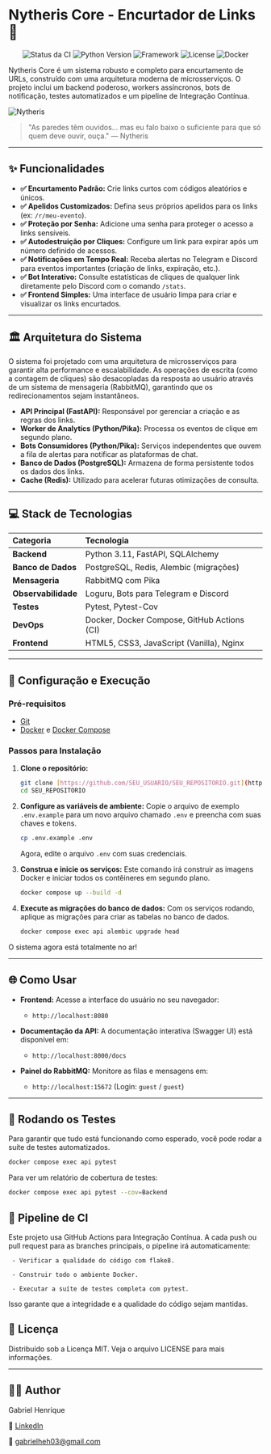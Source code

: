 # Nytheris Core - Encurtador de Links 🚀

<p align="center">
  <img alt="Status da CI" src="https://github.com/codennomad/nytheris_core/actions/workflows/ci.yml/badge.svg">
  <img alt="Python Version" src="https://img.shields.io/badge/python-3.11-blue.svg">
  <img alt="Framework" src="https://img.shields.io/badge/Framework-FastAPI-green.svg">
  <img alt="License" src="https://img.shields.io/badge/Licen%C3%A7a-MIT-blue.svg">
  <img alt="Docker" src="https://img.shields.io/badge/Docker-24.0-blue?logo=docker">
</p>

Nytheris Core é um sistema robusto e completo para encurtamento de URLs, construído com uma arquitetura moderna de microsserviços. O projeto inclui um backend poderoso, workers assíncronos, bots de notificação, testes automatizados e um pipeline de Integração Contínua.

![Nytheris](./docs/nytheris.png)

 > "As paredes têm ouvidos… mas eu falo baixo o suficiente para que só quem deve ouvir, ouça." — Nytheris

---

## ✨ Funcionalidades

- **✅ Encurtamento Padrão:** Crie links curtos com códigos aleatórios e únicos.
- **✅ Apelidos Customizados:** Defina seus próprios apelidos para os links (ex: `/r/meu-evento`).
- **✅ Proteção por Senha:** Adicione uma senha para proteger o acesso a links sensíveis.
- **✅ Autodestruição por Cliques:** Configure um link para expirar após um número definido de acessos.
- **✅ Notificações em Tempo Real:** Receba alertas no Telegram e Discord para eventos importantes (criação de links, expiração, etc.).
- **✅ Bot Interativo:** Consulte estatísticas de cliques de qualquer link diretamente pelo Discord com o comando `/stats`.
- **✅ Frontend Simples:** Uma interface de usuário limpa para criar e visualizar os links encurtados.

---

## 🏛️ Arquitetura do Sistema

O sistema foi projetado com uma arquitetura de microsserviços para garantir alta performance e escalabilidade. As operações de escrita (como a contagem de cliques) são desacopladas da resposta ao usuário através de um sistema de mensageria (RabbitMQ), garantindo que os redirecionamentos sejam instantâneos.

- **API Principal (FastAPI):** Responsável por gerenciar a criação e as regras dos links.
- **Worker de Analytics (Python/Pika):** Processa os eventos de clique em segundo plano.
- **Bots Consumidores (Python/Pika):** Serviços independentes que ouvem a fila de alertas para notificar as plataformas de chat.
- **Banco de Dados (PostgreSQL):** Armazena de forma persistente todos os dados dos links.
- **Cache (Redis):** Utilizado para acelerar futuras otimizações de consulta.

---

## 💻 Stack de Tecnologias

| Categoria          | Tecnologia                                 |
| :----------------- | :----------------------------------------- |
| **Backend** | Python 3.11, FastAPI, SQLAlchemy           |
| **Banco de Dados** | PostgreSQL, Redis, Alembic (migrações)     |
| **Mensageria** | RabbitMQ com Pika                          |
| **Observabilidade**| Loguru, Bots para Telegram e Discord       |
| **Testes** | Pytest, Pytest-Cov                         |
| **DevOps** | Docker, Docker Compose, GitHub Actions (CI)|
| **Frontend** | HTML5, CSS3, JavaScript (Vanilla), Nginx   |

---

## 🚀 Configuração e Execução

### Pré-requisitos
- [Git](https://git-scm.com/)
- [Docker](https://www.docker.com/) e [Docker Compose](https://docs.docker.com/compose/)

### Passos para Instalação

1.  **Clone o repositório:**
    ```bash
    git clone [https://github.com/SEU_USUARIO/SEU_REPOSITORIO.git](https://github.com/SEU_USUARIO/SEU_REPOSITORIO.git)
    cd SEU_REPOSITORIO
    ```

2.  **Configure as variáveis de ambiente:**
    Copie o arquivo de exemplo `.env.example` para um novo arquivo chamado `.env` e preencha com suas chaves e tokens.
    ```bash
    cp .env.example .env
    ```
    Agora, edite o arquivo `.env` com suas credenciais.

3.  **Construa e inicie os serviços:**
    Este comando irá construir as imagens Docker e iniciar todos os contêineres em segundo plano.
    ```bash
    docker compose up --build -d
    ```

4.  **Execute as migrações do banco de dados:**
    Com os serviços rodando, aplique as migrações para criar as tabelas no banco de dados.
    ```bash
    docker compose exec api alembic upgrade head
    ```

O sistema agora está totalmente no ar!

---

## 🌐 Como Usar

- **Frontend:** Acesse a interface do usuário no seu navegador:
  - `http://localhost:8080`

- **Documentação da API:** A documentação interativa (Swagger UI) está disponível em:
  - `http://localhost:8000/docs`

- **Painel do RabbitMQ:** Monitore as filas e mensagens em:
  - `http://localhost:15672` (Login: `guest` / `guest`)

---

## 🧪 Rodando os Testes

Para garantir que tudo está funcionando como esperado, você pode rodar a suíte de testes automatizados.

```bash
docker compose exec api pytest
```

Para ver um relatório de cobertura de testes:
```bash
docker compose exec api pytest --cov=Backend
```

## 🔄 Pipeline de CI

Este projeto usa GitHub Actions para Integração Contínua. A cada push ou pull request para as branches principais, o pipeline irá automaticamente:

     - Verificar a qualidade do código com flake8.

     - Construir todo o ambiente Docker.

     - Executar a suíte de testes completa com pytest.

Isso garante que a integridade e a qualidade do código sejam mantidas.

## 📄 Licença

Distribuído sob a Licença MIT. Veja o arquivo LICENSE para mais informações.

---

## 🙋‍♂️ Author
Gabriel Henrique

🔗 [LinkedIn](https://www.linkedin.com/in/gabrielhenrique-tech/)

📧 gabrielheh03@gmail.com
